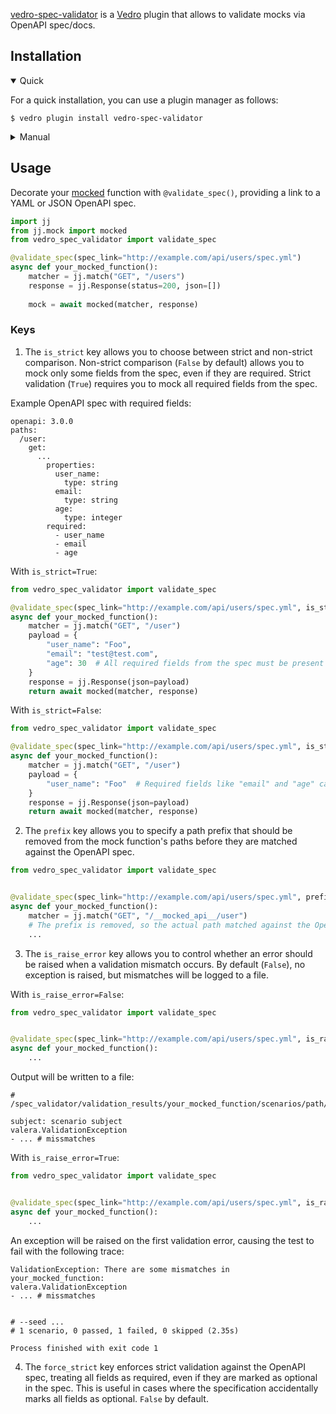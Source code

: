 [vedro-spec-validator](https://pypi.org/project/vedro-spec-validator/) is a [Vedro](https://vedro.io) plugin that allows to validate mocks via OpenAPI spec/docs.

## Installation

<details open>
<summary>Quick</summary>
<p>

For a quick installation, you can use a plugin manager as follows:

```shell
$ vedro plugin install vedro-spec-validator
```

</p>
</details>

<details>
<summary>Manual</summary>
<p>

To install manually, follow these steps:

1. Install the package using pip:

```shell
$ pip3 install vedro-spec-validator
```

2. Next, activate the plugin in your `vedro.cfg.py` configuration file:

```python
# ./vedro.cfg.py
import vedro
import vedro_spec_validator

class Config(vedro.Config):

    class Plugins(vedro.Config.Plugins):

        class VedroSpecValidator(vedro_spec_validator.VedroSpecValidator):
            enabled = True
```

</p>
</details>

## Usage

Decorate your [mocked](https://pypi.org/project/jj/) function with `@validate_spec()`, providing a link to a YAML or JSON OpenAPI spec.
```python
import jj
from jj.mock import mocked
from vedro_spec_validator import validate_spec

@validate_spec(spec_link="http://example.com/api/users/spec.yml")
async def your_mocked_function():
    matcher = jj.match("GET", "/users")
    response = jj.Response(status=200, json=[])
    
    mock = await mocked(matcher, response)
```
### Keys 

1. The `is_strict` key allows you to choose between strict and non-strict comparison. Non-strict comparison (`False` by default) allows you to mock only some fields from the spec, even if they are required. Strict validation (`True`) requires you to mock all required fields from the spec.

Example OpenAPI spec with required fields: 
```
openapi: 3.0.0
paths:
  /user:
    get:
      ...
        properties:
          user_name:
            type: string
          email:
            type: string
          age:
            type: integer
        required: 
          - user_name
          - email
          - age
```
With `is_strict=True`:
```python
from vedro_spec_validator import validate_spec

@validate_spec(spec_link="http://example.com/api/users/spec.yml", is_strict=True)
async def your_mocked_function():
    matcher = jj.match("GET", "/user")
    payload = {
        "user_name": "Foo",
        "email": "test@test.com",
        "age": 30  # All required fields from the spec must be present
    }
    response = jj.Response(json=payload)
    return await mocked(matcher, response)
```
With `is_strict=False`:
```python
from vedro_spec_validator import validate_spec

@validate_spec(spec_link="http://example.com/api/users/spec.yml", is_strict=False)
async def your_mocked_function():
    matcher = jj.match("GET", "/user")
    payload = {
        "user_name": "Foo"  # Required fields like "email" and "age" can be omitted
    }
    response = jj.Response(json=payload)
    return await mocked(matcher, response)
```


2. The `prefix` key allows you to specify a path prefix that should be removed from the mock function's paths before they are matched against the OpenAPI spec.
```python
from vedro_spec_validator import validate_spec


@validate_spec(spec_link="http://example.com/api/users/spec.yml", prefix='/__mocked_api__')  # Goes to validate `/user` instead of `/__mocked_api__/user`
async def your_mocked_function():
    matcher = jj.match("GET", "/__mocked_api__/user")
    # The prefix is removed, so the actual path matched against the OpenAPI spec is `/user`
    ...
```

3. The `is_raise_error` key allows you to control whether an error should be raised when a validation mismatch occurs. By default (`False`), no exception is raised, but mismatches will be logged to a file.

With `is_raise_error=False`:
```python
from vedro_spec_validator import validate_spec


@validate_spec(spec_link="http://example.com/api/users/spec.yml", is_raise_error=False)
async def your_mocked_function():
    ...
```
Output will be written to a file:
```text
# /spec_validator/validation_results/your_mocked_function/scenarios/path/to/test/test_scenario.py.txt

subject: scenario subject
valera.ValidationException
- ... # missmatches
```

With `is_raise_error=True`:
```python
from vedro_spec_validator import validate_spec


@validate_spec(spec_link="http://example.com/api/users/spec.yml", is_raise_error=True)
async def your_mocked_function():
    ...
```

An exception will be raised on the first validation error, causing the test to fail with the following trace:
```text
ValidationException: There are some mismatches in your_mocked_function:
valera.ValidationException
- ... # missmatches
 
 
# --seed ...
# 1 scenario, 0 passed, 1 failed, 0 skipped (2.35s)

Process finished with exit code 1
```

4. The `force_strict` key enforces strict validation against the OpenAPI spec, treating all fields as required, even if they are marked as optional in the spec. This is useful in cases where the specification accidentally marks all fields as optional. `False` by default.